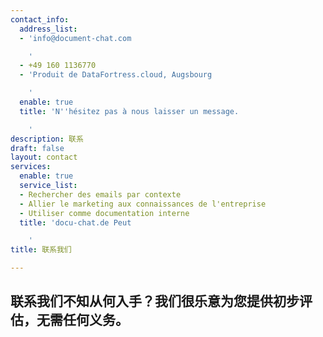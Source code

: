 ```yaml
---
contact_info:
  address_list:
  - 'info@document-chat.com

    '
  - +49 160 1136770
  - 'Produit de DataFortress.cloud, Augsbourg

    '
  enable: true
  title: 'N''hésitez pas à nous laisser un message.

    '
description: 联系
draft: false
layout: contact
services:
  enable: true
  service_list:
  - Rechercher des emails par contexte
  - Allier le marketing aux connaissances de l'entreprise
  - Utiliser comme documentation interne
  title: 'docu-chat.de Peut

    '
title: 联系我们

---
```

## 联系我们不知从何入手？我们很乐意为您提供初步评估，无需任何义务。